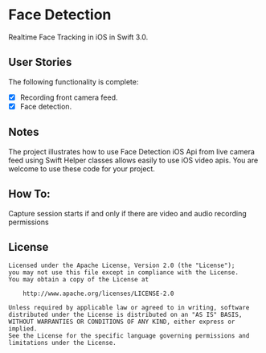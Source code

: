 # Face Detection

Realtime Face Tracking in iOS in Swift 3.0.

## User Stories

The following  functionality is complete:

* [x] Recording front camera feed.
* [x] Face detection.

## Notes
The project illustrates how to use Face Detection iOS Api from  live camera feed using Swift
Helper classes allows easily to use iOS video apis. You are welcome to use these code for your project.

## How To:
Capture session starts if and only if there are video and audio recording permissions

## License


    Licensed under the Apache License, Version 2.0 (the "License");
    you may not use this file except in compliance with the License.
    You may obtain a copy of the License at

        http://www.apache.org/licenses/LICENSE-2.0

    Unless required by applicable law or agreed to in writing, software
    distributed under the License is distributed on an "AS IS" BASIS,
    WITHOUT WARRANTIES OR CONDITIONS OF ANY KIND, either express or implied.
    See the License for the specific language governing permissions and
    limitations under the License.
